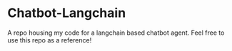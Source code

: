 # Chatbot-Langchain
A repo housing my code for a langchain based chatbot agent. Feel free to use this repo as a reference!
